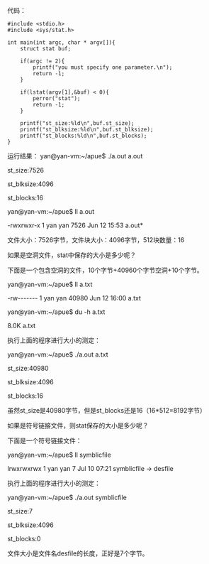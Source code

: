 代码：
```
#include <stdio.h>  
#include <sys/stat.h>  

int main(int argc, char * argv[]){  
    struct stat buf;  

    if(argc != 2){  
        printf("you must specify one parameter.\n");  
        return -1;  
    }  

    if(lstat(argv[1],&buf) < 0){  
        perror("stat");  
        return -1;  
    }  

    printf("st_size:%ld\n",buf.st_size);  
    printf("st_blksize:%ld\n",buf.st_blksize);  
    printf("st_blocks:%ld\n",buf.st_blocks);  
}
```

运行结果：
yan@yan-vm:~/apue$ ./a.out a.out

st_size:7526

st_blksize:4096

st_blocks:16

yan@yan-vm:~/apue$ ll a.out

-rwxrwxr-x 1 yan yan 7526 Jun 12 15:53 a.out*

文件大小：7526字节，文件块大小：4096字节，512块数量：16


如果是空洞文件，stat中保存的大小是多少呢？

下面是一个包含空洞的文件，10个字节+40960个字节空洞+10个字节。

yan@yan-vm:~/apue$ ll a.txt

-rw------- 1 yan yan 40980 Jun 12 16:00 a.txt

yan@yan-vm:~/apue$ du -h a.txt

8.0K    a.txt

执行上面的程序进行大小的测定：

yan@yan-vm:~/apue$ ./a.out a.txt

st_size:40980

st_blksize:4096

st_blocks:16

虽然st_size是40980字节，但是st_blocks还是16（16*512=8192字节）

如果是符号链接文件，则stat保存的大小是多少呢？

下面是一个符号链接文件：

yan@yan-vm:~/apue$ ll symblicfile

lrwxrwxrwx 1 yan yan 7 Jul 10 07:21 symblicfile -> desfile

执行上面的程序进行大小的测定：

yan@yan-vm:~/apue$ ./a.out symblicfile

st_size:7

st_blksize:4096

st_blocks:0

文件大小是文件名desfile的长度，正好是7个字节。
